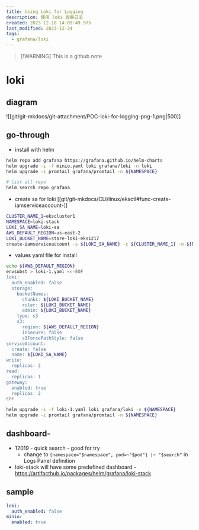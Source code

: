 ```yaml
---
title: Using Loki for Logging
description: 使用 loki 收集日志
created: 2023-12-18 14:09:49.975
last_modified: 2023-12-24
tags:
  - grafana/loki
---
```

> [!WARNING] This is a github note
# loki
## diagram
![[git/git-mkdocs/git-attachment/POC-loki-for-logging-png-1.png|500]]

## go-through
- install with helm
```sh
helm repo add grafana https://grafana.github.io/helm-charts
helm upgrade -i -f minio.yaml loki grafana/loki -n loki
helm upgrade -i promtail grafana/promtail -n ${NAMESPACE}

# list all repo
helm search repo grafana
```
- create sa for loki
[[git/git-mkdocs/CLI/linux/eksctl#func-create-iamserviceaccount-]] 
```sh
CLUSTER_NAME_1=ekscluster1
NAMESPACE=loki-stack
LOKI_SA_NAME=loki-sa
AWS_DEFAULT_REGION=us-east-2
LOKI_BUCKET_NAME=store-loki-eks1217
create-iamserviceaccount -s ${LOKI_SA_NAME} -c ${CLUSTER_NAME_1} -n ${NAMESPACE} -r 0
```
- values yaml file for install
```sh
echo ${AWS_DEFAULT_REGION}
envsubst > loki-1.yaml <<-EOF
loki:
  auth_enabled: false
  storage:
    bucketNames:
      chunks: ${LOKI_BUCKET_NAME}
      ruler: ${LOKI_BUCKET_NAME}
      admin: ${LOKI_BUCKET_NAME}
    type: s3
    s3:
      region: ${AWS_DEFAULT_REGION}
      insecure: false
      s3ForcePathStyle: false
serviceAccount:
  create: false
  name: ${LOKI_SA_NAME}
write:
  replicas: 2
read:
  replicas: 1
gateway: 
  enabled: true
  replicas: 2
EOF

helm upgrade -i -f loki-1.yaml loki grafana/loki -n ${NAMESPACE}
helm upgrade -i promtail grafana/promtail -n ${NAMESPACE}
```

## dashboard-
- 12019 - quick search - good for try
    - change to `{namespace="$namespace", pod=~"$pod"} |~ "$search"` in Logs Panel definition
- loki-stack will have some predefined dashboard - https://artifacthub.io/packages/helm/grafana/loki-stack 


## sample
```yaml 
loki:
  auth_enabled: false
minio:
  enabled: true
```




